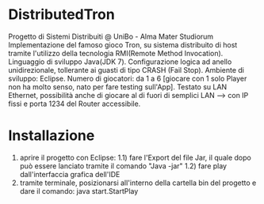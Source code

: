# DistributedTron
Progetto di Sistemi Distribuiti @ UniBo - Alma Mater Studiorum
Implementazione del famoso gioco Tron, su sistema distribuito di host tramite l'utilizzo della tecnologia RMI(Remote Method Invocation). 
Linguaggio di sviluppo Java(JDK 7).
Configurazione logica ad anello unidirezionale, tollerante ai guasti di tipo CRASH (Fail Stop).
Ambiente di sviluppo: Eclipse.
Numero di giocatori: da 1 a 6 [giocare con 1 solo Player non ha molto senso, nato per fare testing sull'App].
Testato su LAN Ethernet, possibilità anche di giocare al di fuori di semplici LAN --> con IP fissi e porta 1234 del Router accessibile.

# Installazione
1) aprire il progetto con Eclipse:
1.1) fare l'Export del file Jar, il quale dopo può essere lanciato tramite il comando "Java -jar"
1.2) fare play dall'interfaccia grafica dell'IDE
2) tramite terminale, posizionarsi all'interno della cartella bin del progetto e dare il comando:
  java start.StartPlay
